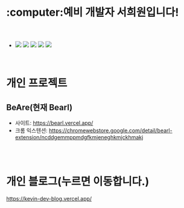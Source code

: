 <h1><p>:computer:예비 개발자 서희원입니다!</p></h1>
<br>
  <ul>
    <li>
        <img src="https://img.shields.io/badge/JavaScript-F7DF1E?style=for-the-badge&logo=JavaScript&logoColor=white">
        <img src="https://img.shields.io/badge/TypeScript-3178C6?style=for-the-badge&logo=TypeScript&logoColor=white">
        <img src="https://img.shields.io/badge/CSS3-1572B6?style=for-the-badge&logo=CSS3&logoColor=white">
        <img src="https://img.shields.io/badge/HTML5-E34F26?style=for-the-badge&logo=HTML5&logoColor=white">
        <img src="https://img.shields.io/badge/React-61DAFB?style=for-the-badge&logo=React&logoColor=white">
    </li>
    

  </ul>
  <br>



  
# 개인 프로젝트

## BeAre(현재 Bearl)
- 사이트: https://bearl.vercel.app/
- 크롬 익스텐션: https://chromewebstore.google.com/detail/bearl-extension/ncddgemmppmdgfkmjeneghkmjckhmakj
  
<br>
 <br>
  
 # 개인 블로그(누르면 이동합니다.)
 https://kevin-dev-blog.vercel.app/
